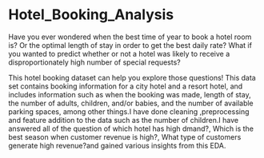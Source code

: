# Hotel_Booking_Analysis
Have you ever wondered when the best time of year to book a hotel room is? Or the optimal length of stay in order to get the best daily rate? What if you wanted to predict whether or not a hotel was likely to receive a disproportionately high number of special requests?

This hotel booking dataset can help you explore those questions! This data set contains booking information for a city hotel and a resort hotel, and includes information such as when the booking was made, length of stay, the number of adults, children, and/or babies, and the number of available parking spaces, among other things.I have done cleaning ,preprocessing and feature addition to the data such as the number of children.I have answered all of the question of which hotel has high dmand?, Which is the best season when customer revenue is high?, What type of customers generate high revenue?and gained various insights from this EDA.
